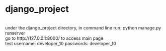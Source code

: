 # django_project
<br>
under the django_project directory, in command line run: python manage.py runserver
<br>
go to http://127.0.0.1:8000/ to access main page
<br>
test username: developer_10 passwords: developer_10

